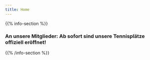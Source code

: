 ```yaml
---
title: Home
---
```


<!-- {{% info-section %}}
### Der ESV Deggendorf ist Sportverein des Monats Mai 2024! Schaut euch das Video <a class="underline" href="https://www.youtube.com/watch?v=x5HXKqykRYY" target="_blank">hier</a> an.
{{% /info-section %}} -->

{{% info-section %}}
### An unsere Mitglieder: Ab sofort sind unsere Tennisplätze offiziell eröffnet!
{{% /info-section %}}
